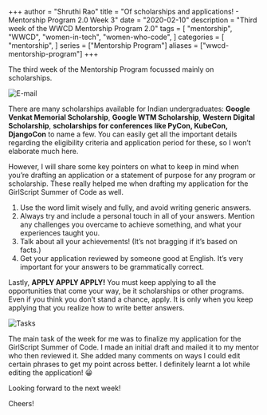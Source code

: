 +++
author = "Shruthi Rao"
title = "Of scholarships and applications! - Mentorship Program 2.0 Week 3"
date = "2020-02-10"
description = "Third week of the WWCD Mentorship Program 2.0" 
tags = [
    "mentorship",
    "WWCD",
    "women-in-tech",
    "women-who-code",
]
categories = [
    "mentorship",
]
series = ["Mentorship Program"]
aliases = ["wwcd-mentorship-program"]
+++

The third week of the Mentorship Program focussed mainly on scholarships.

![E-mail](../img/third-blog-email.png)

There are many scholarships available for Indian undergraduates: **Google Venkat Memorial Scholarship**, **Google WTM Scholarship**, **Western Digital Scholarship**, **scholarships for conferences like PyCon, KubeCon, DjangoCon** to name a few. You can easily get all the important details regarding the eligibility criteria and application period for these, so I won’t elaborate much here.

However, I will share some key pointers on what to keep in mind when you’re drafting an application or a statement of purpose for any program or scholarship. These really helped me when drafting my application for the GirlScript Summer of Code as well.

1. Use the word limit wisely and fully, and avoid writing generic answers.
2. Always try and include a personal touch in all of your answers. Mention any challenges you overcame to achieve something, and what your experiences taught you.
3. Talk about all your achievements! (It’s not bragging if it’s based on facts.)
4. Get your application reviewed by someone good at English. It’s very important for your answers to be grammatically correct.

Lastly, **APPLY APPLY APPLY!** You must keep applying to all the opportunities that come your way, be it scholarships or other programs. Even if you think you don’t stand a chance, apply. It is only when you keep applying that you realize how to write better answers.

![Tasks](../img/third-blog-tasks.png)

The main task of the week for me was to finalize my application for the GirlScript Summer of Code. I made an initial draft and mailed it to my mentor who then reviewed it. She added many comments on ways I could edit certain phrases to get my point across better. I definitely learnt a lot while editing the application! 😀

Looking forward to the next week!

Cheers!
